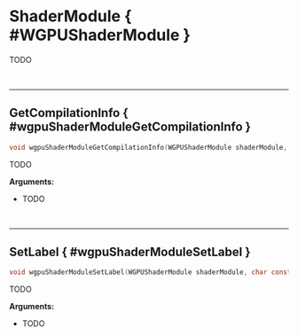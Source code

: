 

# ShaderModule { #WGPUShaderModule }


TODO




<br/><!-- poor man's styling, just for the demo before we use a non default theme -->
***

## GetCompilationInfo { #wgpuShaderModuleGetCompilationInfo }

```C
void wgpuShaderModuleGetCompilationInfo(WGPUShaderModule shaderModule, WGPUShaderModuleGetCompilationInfoCallback callback, WGPU_NULLABLE void * userdata)
```


TODO


**Arguments:**

 - TODO




<br/><!-- poor man's styling, just for the demo before we use a non default theme -->
***

## SetLabel { #wgpuShaderModuleSetLabel }

```C
void wgpuShaderModuleSetLabel(WGPUShaderModule shaderModule, char const * label)
```


TODO


**Arguments:**

 - TODO



